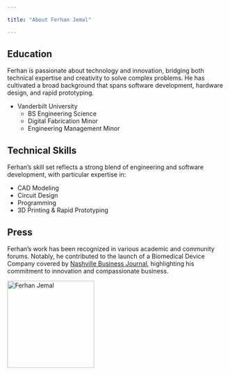 ```yaml
---

title: "About Ferhan Jemal"

---
```


## Education

Ferhan is passionate about technology and innovation, bridging both technical expertise and creativity to solve complex problems. He has cultivated a broad background that spans software development, hardware design, and rapid prototyping. 

* Vanderbilt University
  * BS Engineering Science
  * Digital Fabrication Minor
  * Engineering Management Minor

## Technical Skills

Ferhan’s skill set reflects a strong blend of engineering and software development, with particular expertise in:

* CAD Modeling
* Circuit Design
* Programming
* 3D Printing & Rapid Prototyping

## Press 

Ferhan’s work has been recognized in various academic and community forums. Notably, he contributed to the launch of a Biomedical Device Company covered by [Nashville Business Journal](https://www.bizjournals.com/nashville/inno/stories/news/2024/12/31/motus-vanderbilt-university-health-care-technology.html/), highlighting his commitment to innovation and compassionate business.

<img src="/assets/img/_23A7331.jpg" alt="Ferhan Jemal" style="width:200px;"/>
